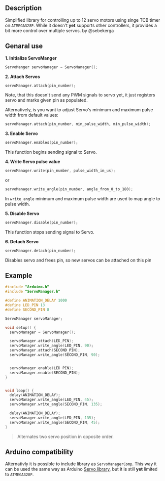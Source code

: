 ## Description
Simplified library for controlling up to 12 servo motors using singe TCB timer on `ATMEGA328P`. While it doesn't **yet** supports other controllers, it provides a bit more control over multiple servos. 
by @sebekerga

## Genaral use
**1. Initialize ServoManger**
   ```c++
   ServoManger servoManager = ServoManager(); 
   ```
**2. Attach Servos**
   ```c++
   servoManager.attach(pin_number);
   ```
   Note, that this doesn't send any PWM signals to servo yet, it just registers servo and marks given pin as populated.
   
   Alternatively, is you want to adjust Servo's minimum and maximum pulse width from default values:
   ```c++
   servoManager.attach(pin_number, min_pulse_width, min_pulse_width);
   ```
**3. Enable Servo**
   ```c++
   servoManager.enables(pin_number);
   ```
   This function begins sending signal to Servo.

**4. Write Servo pulse value**
   ```c++
   servoManager.write(pin_number, pulse_width_in_us);
   ```
   or 
   ```c++
   servoManager.write_angle(pin_number, angle_from_0_to_180);
   ```
   In `write_angle` minimum and maximum pulse width are used to map angle to pulse width. 

**5. Disable Servo**
   ```c++
   servoManager.disable(pin_number);
   ```
   This function stops sending signal to Servo.

**6. Detach Servo**
   ```c++
   servoManager.detach(pin_number);
   ```
   Disables servo and frees pin, so new servos can be attached on this pin

## Example
```c++
#include "Arduino.h"
#include "ServoManager.h"

#define ANIMATION_DELAY 1000
#define LED_PIN 13
#define SECOND_PIN 8

ServoManager servoManager;

void setup() {
  servoManager = ServoManager();

  servoManager.attach(LED_PIN);
  servoManager.write_angle(LED_PIN, 90);
  servoManager.attach(SECOND_PIN);
  servoManager.write_angle(SECOND_PIN, 90);


  servoManager.enable(LED_PIN);
  servoManager.enable(SECOND_PIN);
}


void loop() {
  delay(ANIMATION_DELAY);
  servoManager.write_angle(LED_PIN, 45);
  servoManager.write_angle(SECOND_PIN, 135);

  delay(ANIMATION_DELAY);
  servoManager.write_angle(LED_PIN, 135);
  servoManager.write_angle(SECOND_PIN, 45);
}
```
>Alternates two servo position in opposite order.

## Arduino compatibility
Alternativly it is possible to include library as `ServoManagerComp`. This way it can be used the same way as Arduino [Servo library](https://www.arduino.cc/reference/en/libraries/servo/), but it is still **yet** limited to `ATMEGA328P`.
